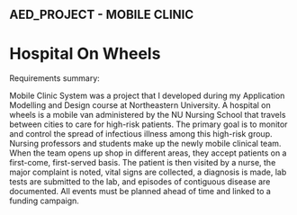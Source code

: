 ## AED_PROJECT - MOBILE CLINIC

# Hospital On Wheels

Requirements summary:

Mobile Clinic System was a project that I developed during my Application Modelling and Design course at Northeastern University.
A hospital on wheels is a mobile van administered by the NU Nursing School that travels between cities to care for high-risk patients. The primary goal is to monitor and control the spread of infectious illness among this high-risk group. Nursing professors and students make up the newly mobile clinical team. When the team opens up shop in different areas, they accept patients on a first-come, first-served basis. The patient is then visited by a nurse, the major complaint is noted, vital signs are collected, a diagnosis is made, lab tests are submitted to the lab, and episodes of contiguous disease are documented. All events must be planned ahead of time and linked to a funding campaign.

